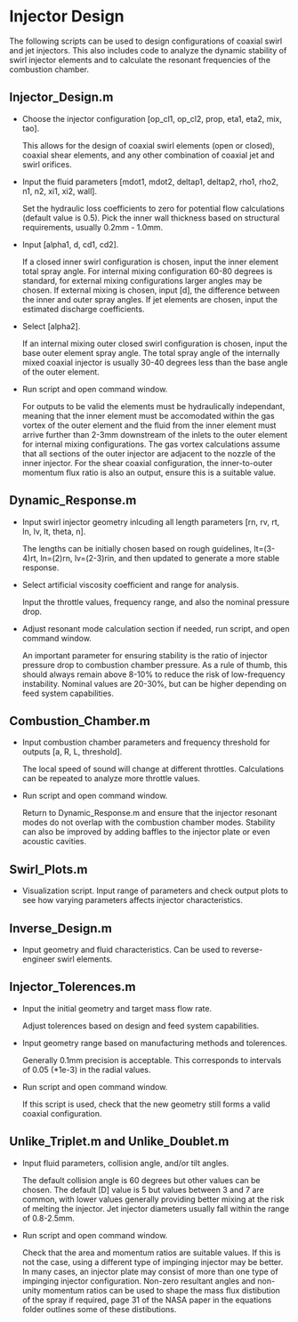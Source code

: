 # Injector Design

The following scripts can be used to design configurations of coaxial swirl and jet injectors. This also includes code to analyze the dynamic stability of swirl injector elements and to calculate the resonant frequencies of the combustion chamber.

## Injector_Design.m
  - Choose the injector configuration [op_cl1, op_cl2, prop, eta1, eta2, mix, tao].
    
    This allows for the design of coaxial swirl elements (open or closed), coaxial shear elements, and any other combination of coaxial jet and swirl orifices.

  - Input the fluid parameters [mdot1, mdot2, deltap1, deltap2, rho1, rho2, n1, n2, xi1, xi2, wall].

    Set the hydraulic loss coefficients to zero for potential flow calculations (default value is 0.5). Pick the inner wall thickness based on structural requirements, usually 0.2mm - 1.0mm.

  - Input [alpha1, d, cd1, cd2].
    
    If a closed inner swirl configuration is chosen, input the inner element total spray angle. For internal mixing configuration 60-80 degrees is standard, for external mixing configurations larger angles may be chosen. If external mixing is chosen, input [d], the difference between the inner and outer spray angles. If jet elements are chosen, input the estimated discharge coefficients.

  - Select [alpha2].

    If an internal mixing outer closed swirl configuration is chosen, input the base outer element spray angle. The total spray angle of the internally mixed coaxial injector is usually 30-40 degrees less than the base angle of the outer element. 

  - Run script and open command window.

    For outputs to be valid the elements must be hydraulically independant, meaning that the inner element must be accomodated within the gas vortex of the outer element and the fluid from the inner element must arrive further than 2-3mm downstream of the inlets to the outer element for internal mixing configurations. The gas vortex calculations assume that all sections of the outer injector are adjacent to the nozzle of the inner injector. For the shear coaxial configuration, the inner-to-outer momentum flux ratio is also an output, ensure this is a suitable value.

## Dynamic_Response.m
  - Input swirl injector geometry inlcuding all length parameters [rn, rv, rt, ln, lv, lt, theta, n].

    The lengths can be initially chosen based on rough guidelines, lt=(3-4)rt, ln=(2)rn, lv=(2-3)rin, and then updated to generate a more stable response.

  - Select artificial viscosity coefficient and range for analysis.

    Input the throttle values, frequency range, and also the nominal pressure drop.

  - Adjust resonant mode calculation section if needed, run script, and open command window.

    An important parameter for ensuring stability is the ratio of injector pressure drop to combustion chamber pressure. As a rule of thumb, this should always remain above 8-10% to reduce the risk of low-frequency instability. Nominal values are 20-30%, but can be higher depending on feed system capabilities. 

## Combustion_Chamber.m
  - Input combustion chamber parameters and frequency threshold for outputs [a, R, L, threshold].

    The local speed of sound will change at different throttles. Calculations can be repeated to analyze more throttle values.

  - Run script and open command window.

    Return to Dynamic_Response.m and ensure that the injector resonant modes do not overlap with the combustion chamber modes. Stability can also be improved by adding baffles to the injector plate or even acoustic cavities.

## Swirl_Plots.m
  - Visualization script. Input range of parameters and check output plots to see how varying parameters affects injector characteristics.

## Inverse_Design.m
  - Input geometry and fluid characteristics. Can be used to reverse-engineer swirl elements.

## Injector_Tolerences.m
  - Input the initial geometry and target mass flow rate.

    Adjust tolerences based on design and feed system capabilities.

  - Input geometry range based on manufacturing methods and tolerences.

    Generally 0.1mm precision is acceptable. This corresponds to intervals of 0.05 (*1e-3) in the radial values.

  - Run script and open command window.

    If this script is used, check that the new geometry still forms a valid coaxial configuration.

## Unlike_Triplet.m and Unlike_Doublet.m
  - Input fluid parameters, collision angle, and/or tilt angles.

    The default collision angle is 60 degrees but other values can be chosen. The default [D] value is 5 but values between 3 and 7 are common, with lower values generally providing better mixing at the risk of melting the injector. Jet injector diameters usually fall within the range of 0.8-2.5mm.

  - Run script and open command window.

    Check that the area and momentum ratios are suitable values. If this is not the case, using a different type of impinging injector may be better. In many cases, an injector plate may consist of more than one type of impinging injector configuration. Non-zero resultant angles and non-unity momentum ratios can be used to shape the mass flux distibution of the spray if required, page 31 of the NASA paper in the equations folder outlines some of these distibutions.













    

